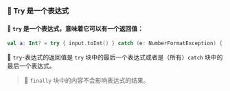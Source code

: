 ### 🔄 Try 是一个表达式

#### 🧩 `try` 是一个表达式，意味着它可以有一个返回值：

```kotlin
val a: Int? = try { input.toInt() } catch (e: NumberFormatException) { null }
```

🔄 `try`-表达式的返回值是 `try` 块中的最后一个表达式或者是（所有）`catch` 块中的最后一个表达式。

> 🚫 `finally` 块中的内容不会影响表达式的结果。
